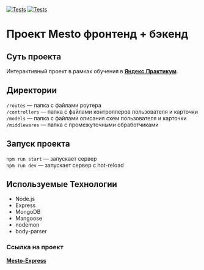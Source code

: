 [![Tests](../../actions/workflows/tests-13-sprint.yml/badge.svg)](../../actions/workflows/tests-13-sprint.yml) [![Tests](../../actions/workflows/tests-14-sprint.yml/badge.svg)](../../actions/workflows/tests-14-sprint.yml)

# Проект Mesto фронтенд + бэкенд

## Cуть проекта
Интерактивный проект в рамках обучения в [**Яндекс.Практикум**](https://practicum.yandex.ru/).

## Директории
`/routes`       — папка с файлами роутера  
`/controllers`  — папка с файлами контроллеров пользователя и карточки  
`/models`       — папка с файлами описания схем пользователя и карточки
`/middlewares`  — папка с промежуточными обработчиками

## Запуск проекта
`npm run start` — запускает сервер  
`npm run dev` — запускает сервер с hot-reload

## Используемые Технологии
* Node.js
* Express
* MongoDB
* Mangoose
* nodemon
* body-parser

### Cсылка на проект
[**Mesto-Express**](https://github.com/UncleShneerson/express-mesto-gha)
